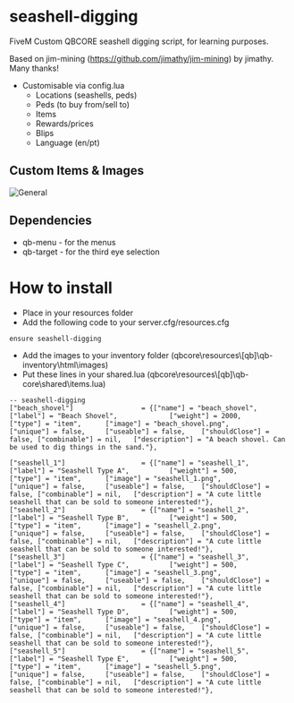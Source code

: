 # seashell-digging
FiveM Custom QBCORE seashell digging script, for learning purposes.

Based on jim-mining (https://github.com/jimathy/jim-mining) by jimathy. Many thanks!

- Customisable via config.lua
  - Locations (seashells, peds)
  - Peds (to buy from/sell to)
  - Items
  - Rewards/prices
  - Blips
  - Language (en/pt)
  
## Custom Items & Images
  ![General](https://i.imgur.com/kjJ1sUB.png)

## Dependencies
- qb-menu - for the menus
- qb-target - for the third eye selection

# How to install
- Place in your resources folder
- Add the following code to your server.cfg/resources.cfg
```
ensure seashell-digging
```
- Add the images to your inventory folder (qbcore\resources\\[qb]\qb-inventory\html\images)
- Put these lines in your shared.lua (qbcore\resources\\[qb]\qb-core\shared\items.lua)

```
-- seashell-digging
["beach_shovel"] 				 = {["name"] = "beach_shovel", 			  		["label"] = "Beach Shovel", 			["weight"] = 2000, 		["type"] = "item", 		["image"] = "beach_shovel.png", 		["unique"] = false, 	["useable"] = false, 	["shouldClose"] = false, ["combinable"] = nil,   ["description"] = "A beach shovel. Can be used to dig things in the sand."},

["seashell_1"] 				 	 = {["name"] = "seashell_1", 			  		["label"] = "Seashell Type A", 			["weight"] = 500, 		["type"] = "item", 		["image"] = "seashell_1.png", 			["unique"] = false, 	["useable"] = false, 	["shouldClose"] = false, ["combinable"] = nil,   ["description"] = "A cute little seashell that can be sold to someone interested!"},
["seashell_2"] 			 		 = {["name"] = "seashell_2", 			  		["label"] = "Seashell Type B", 			["weight"] = 500, 		["type"] = "item", 		["image"] = "seashell_2.png", 			["unique"] = false, 	["useable"] = false, 	["shouldClose"] = false, ["combinable"] = nil,   ["description"] = "A cute little seashell that can be sold to someone interested!"},
["seashell_3"] 				 	 = {["name"] = "seashell_3", 			  		["label"] = "Seashell Type C", 			["weight"] = 500, 		["type"] = "item", 		["image"] = "seashell_3.png", 			["unique"] = false, 	["useable"] = false, 	["shouldClose"] = false, ["combinable"] = nil,   ["description"] = "A cute little seashell that can be sold to someone interested!"},
["seashell_4"] 			 		 = {["name"] = "seashell_4", 			  		["label"] = "Seashell Type D", 			["weight"] = 500, 		["type"] = "item", 		["image"] = "seashell_4.png", 			["unique"] = false, 	["useable"] = false, 	["shouldClose"] = false, ["combinable"] = nil,   ["description"] = "A cute little seashell that can be sold to someone interested!"},
["seashell_5"] 			 		 = {["name"] = "seashell_5", 			  		["label"] = "Seashell Type E", 			["weight"] = 500, 		["type"] = "item", 		["image"] = "seashell_5.png", 			["unique"] = false, 	["useable"] = false, 	["shouldClose"] = false, ["combinable"] = nil,   ["description"] = "A cute little seashell that can be sold to someone interested!"},
```
